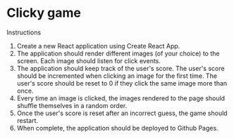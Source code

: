 # Clicky game
Instructions  
1. Create a new React application using Create React App.  
2. The application should render different images (of your choice) to the screen. Each image should listen for click events.  
3. The application should keep track of the user's score. The user's score should be incremented when clicking an image for the first time. The user's score should be reset to 0 if they click the same image more than once.  
4. Every time an image is clicked, the images rendered to the page should shuffle themselves in a random order.  
5. Once the user's score is reset after an incorrect guess, the game should restart.  
6. When complete, the application should be deployed to Github Pages.
